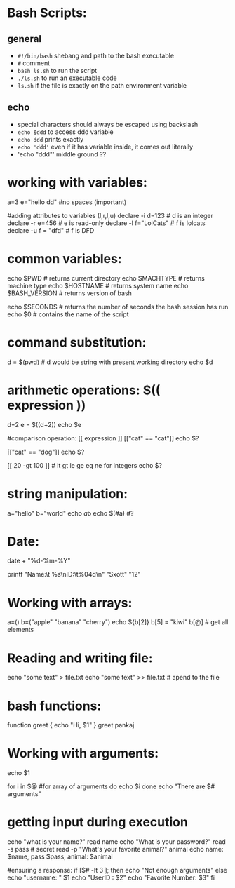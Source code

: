 # Bash Scripts:

## general
- `#!/bin/bash` shebang and path to the bash executable
- `#` comment
- `bash ls.sh` to run the script
- `./ls.sh` to run an executable code
- `ls.sh` if the file is exactly on the path environment variable

## echo
- special characters should always be escaped using backslash
- `echo $ddd` to access ddd variable
- `echo ddd` prints exactly
- `echo 'ddd'` even if it has variable inside, it comes out literally
- 'echo "ddd"' middle ground ??

# working with variables:
a=3
e="hello dd" #no spaces (important)

#adding attributes to variables (I,r,l,u)
declare -i d=123  # d is an integer
declare -r e=456  # e is read-only
declare -l f="LolCats" # f is lolcats
declare -u f = "dfd" # f is DFD

# common variables:
echo $PWD # returns current directory
echo $MACHTYPE # returns machine type
echo $HOSTNAME # returns system name
echo $BASH_VERSION # returns version of bash

echo $SECONDS # returns the number of seconds the bash session has run
echo $0  # contains the name of the script

# command substitution:
d = $(pwd)  # d would be string with present working directory
echo $d

# arithmetic operations: $(( expression ))
d=2
e = $((d+2))
echo $e

#comparison operation: [[ expression ]]
[["cat" == "cat"]]
echo $?

[["cat" == "dog"]]
echo $?

[[ 20 -gt 100 ]]  # lt gt le ge eq ne for integers
echo $?

# string manipulation:
a="hello"
b="world"
echo $a$b
echo $(#a) #?

# Date:
date + "%d-%m-%Y"

printf "Name:\t %s\nID:\t%04d\n" "Sxott" "12"

# Working with arrays:
a=()
b=("apple" "banana" "cherry")
echo ${b[2]}
b[5] = "kiwi"
b[@] # get all elements

# Reading and writing file:
echo "some text" > file.txt
echo "some text" >> file.txt   # apend to the file

# bash functions:
function greet {
             echo "Hi, $1"
     }
greet pankaj

# Working with arguments:
echo $1

for i in $@ #for array of arguments
do
     echo $i
done
echo "There are $# arguments"

# getting input during execution

echo "what is your name?"
read name
echo "What is your password?"
read -s pass  # secret
read -p "What's your favorite animal?" animal
echo name: $name, pass $pass, animal: $animal

#ensuring a response:
if [$# -lt 3 ]; then
        echo "Not enough arguments"
else
         echo "username: " $1
         echo "UserID : $2"
         echo "Favorite Number: $3"
fi
